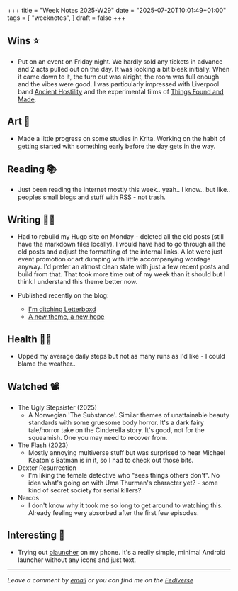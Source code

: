 +++
title = "Week Notes 2025-W29"
date = "2025-07-20T10:01:49+01:00"
tags = [
"weeknotes",
]
draft = false
+++

## Wins ⭐
 
 - Put on an event on Friday night. We hardly sold any tickets in advance and 2 acts pulled out on the day. It was looking a bit bleak initially. When it came down to it, the turn out was alright, the room was full enough and the vibes were good. I was particularly impressed with Liverpool band [Ancient Hostility](https://ancienthostilityfolk.bandcamp.com/album/sing-as-loud-as-you-can) and the experimental films of [Things Found and Made](https://www.instagram.com/thingsfoundandmade).
 
## Art 🎨

- Made a little progress on some studies in Krita. Working on the habit of getting started with something early before the day gets in the way.
 
## Reading 📚
 
 - Just been reading the internet mostly this week.. yeah.. I know.. but like.. peoples small blogs and stuff with RSS - not trash.
 
## Writing ✍🏻
 
- Had to rebuild my Hugo site on Monday - deleted all the old posts (still have the markdown files locally). I would have had to go through all the old posts and adjust the formatting of the internal links. A lot were just event promotion or art dumping with little accompanying wordage anyway. I'd prefer an almost clean state with just a few recent posts and build from that. That took more time out of my week than it should but I think I understand this theme better now. 

- Published recently on the blog:
    - [I'm ditching Letterboxd](/im-ditching-letterboxd) 
    - [A new theme, a new hope](/a-new-theme-a-new-hope)
 
## Health 💪🏻

- Upped my average daily steps but not as many runs as I'd like - I could blame the weather..

## Watched 📽

- The Ugly Stepsister (2025)
    - A Norwegian 'The Substance'. Similar themes of unattainable beauty standards with some gruesome body horror. It's a dark fairy tale/horror take on the Cinderella story. It's good, not for the squeamish. One you may need to recover from.
- The Flash (2023)
  - Mostly annoying multiverse stuff but was surprised to hear Michael Keaton's Batman is in it, so I had to check out those bits.
- Dexter Resurrection 
    - I'm liking the female detective who "sees things others don't". No idea what's going on with Uma Thurman's character yet? - some kind of secret society for serial killers?
- Narcos
  - I don't know why it took me so long to get around to watching this. Already feeling very absorbed after the first few episodes.
 
## Interesting 🤔

- Trying out [olauncher](https://github.com/tanujnotes/Olauncher) on my phone. It's a really simple, minimal Android launcher without any icons and just text. 


---

*Leave a comment by [email](mailto:bledley@posteo.com) or you can find me on the [Fediverse](https://mastodon.social/@bledley)*


